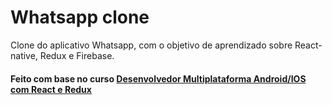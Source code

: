 # Whatsapp clone
Clone do aplicativo Whatsapp, com o objetivo de aprendizado sobre React-native, Redux e Firebase.

#### Feito com base no curso [Desenvolvedor Multiplataforma Android/IOS com React e Redux](https://www.udemy.com/desenvolvedor-multiplataforma-androidios-com-react-e-redux/?start=0)
